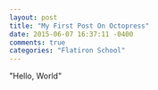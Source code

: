 ```yaml
---
layout: post
title: "My First Post On Octopress"
date: 2015-06-07 16:37:11 -0400
comments: true
categories: "Flatiron School"
---
```

"Hello, World"